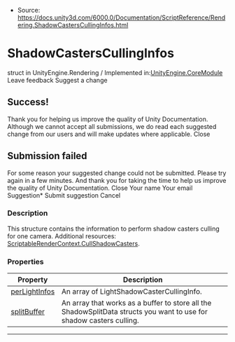 * Source: https://docs.unity3d.com/6000.0/Documentation/ScriptReference/Rendering.ShadowCastersCullingInfos.html

# ShadowCastersCullingInfos
struct in UnityEngine.Rendering
/
Implemented in:[UnityEngine.CoreModule](https://docs.unity3d.com/6000.0/Documentation/ScriptReference/UnityEngine.CoreModule.html)
Leave feedback
Suggest a change
## Success!
Thank you for helping us improve the quality of Unity Documentation. Although we cannot accept all submissions, we do read each suggested change from our users and will make updates where applicable.
Close
## Submission failed
For some reason your suggested change could not be submitted. Please <a>try again</a> in a few minutes. And thank you for taking the time to help us improve the quality of Unity Documentation.
Close
Your name Your email Suggestion* Submit suggestion
Cancel
### Description
This structure contains the information to perform shadow casters culling for one camera.
Additional resources: [ScriptableRenderContext.CullShadowCasters](https://docs.unity3d.com/6000.0/Documentation/ScriptReference/Rendering.ScriptableRenderContext.CullShadowCasters.html).
### Properties
Property | Description  
---|---  
[perLightInfos](https://docs.unity3d.com/6000.0/Documentation/ScriptReference/Rendering.ShadowCastersCullingInfos-perLightInfos.html) | An array of LightShadowCasterCullingInfo.  
[splitBuffer](https://docs.unity3d.com/6000.0/Documentation/ScriptReference/Rendering.ShadowCastersCullingInfos-splitBuffer.html) | An array that works as a buffer to store all the ShadowSplitData structs you want to use for shadow casters culling.  
* * *
